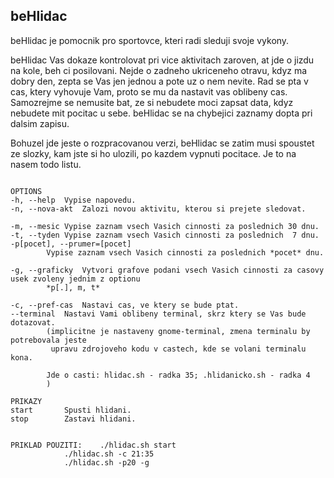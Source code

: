 ## beHlidac

beHlidac je pomocnik pro sportovce, kteri radi sleduji svoje vykony.

beHlidac Vas dokaze kontrolovat pri vice aktivitach zaroven, at jde o jizdu na kole, beh ci posilovani. Nejde o zadneho ukriceneho otravu, kdyz ma dobry den, zepta se Vas jen jednou a pote uz o nem nevite. Rad se pta v cas, ktery vyhovuje Vam, proto se mu da nastavit vas oblibeny cas. Samozrejme se nemusite bat, ze si nebudete moci zapsat data, kdyz nebudete mit pocitac u sebe. beHlidac se na chybejici zaznamy dopta pri dalsim zapisu.

Bohuzel jde jeste o rozpracovanou verzi, beHlidac se zatim musi spoustet ze slozky, kam jste si ho ulozili, po kazdem vypnuti pocitace. Je to na nasem todo listu.

```

OPTIONS	
-h, --help	Vypise napovedu.
-n, --nova-akt	Zalozi novou aktivitu, kterou si prejete sledovat.

-m, --mesic	Vypise zaznam vsech Vasich cinnosti za poslednich 30 dnu.
-t, --tyden	Vypise zaznam vsech Vasich cinnosti za poslednich  7 dnu.
-p[pocet], --prumer=[pocet]
		Vypise zaznam vsech Vasich cinnosti za poslednich *pocet* dnu.

-g, --graficky	Vytvori grafove podani vsech Vasich cinnosti za casovy usek zvoleny jednim z optionu
		*p[.], m, t*

-c, --pref-cas	Nastavi cas, ve ktery se bude ptat.
--terminal	Nastavi Vami oblibeny terminal, skrz ktery se Vas bude dotazovat. 
		(implicitne je nastaveny gnome-terminal, zmena terminalu by potrebovala jeste
		 upravu zdrojoveho kodu v castech, kde se volani terminalu kona.
		
		Jde o casti: hlidac.sh - radka 35; .hlidanicko.sh - radka 4
		)

PRIKAZY
start		Spusti hlidani.
stop		Zastavi hlidani.


PRIKLAD POUZITI:	./hlidac.sh start
			./hlidac.sh -c 21:35
			./hlidac.sh -p20 -g

```
